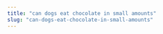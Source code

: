 ```yaml
---
title: "can dogs eat chocolate in small amounts"
slug: "can-dogs-eat-chocolate-in-small-amounts"
---
```



